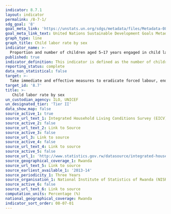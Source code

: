 ```yaml
---
indicator: 8.7.1
layout: indicator
permalink: /8-7-1/
sdg_goal: '8'
goal_meta_link: 'https://unstats.un.org/sdgs/metadata/files/Metadata-08-07-01.pdf'
goal_meta_link_text: United Nations Sustainable Development Goals Metadata (pdf 894kB)
graph_type: line
graph_title: Child labor rate by sex
indicator_name: >-
  Proportion and number of children aged 5–17 years engaged in child labour, by sex and age
published: true
indicator_definition: This indicator is defined as the number of children (aged 5-17 years) reported to be in child labour during the reference period (usually a week prior to the survey). 
reporting_status: complete
data_non_statistical: false
target: >-
  Take immediate and effective measures to eradicate forced labour, end modern slavery and human trafficking and secure the prohibition and elimination of the worst forms of child labour, including recruitment and use of child soldiers, and by 2025 end child labour in all its forms
target_id: '8.7'
title: >-
   Child labor rate by sex
un_custodian_agency: ILO, UNICEF
un_designated_tier: 'Tier II'
data_show_map: false
source_active_1: true
source_url_text_1: Integrated Household Living Conditions Survey (EICV)
source_active_2: false
source_url_text_2: Link to Source
source_active_3: false
source_url_3: Link to source
source_active_4: false
source_url_text_4: Link to source
source_active_5: false
source_url_1: 'http://www.statistics.gov.rw/datasource/integrated-household-living-conditions-survey-eicv'
source_geographical_coverage_1: Rwanda
source_url_text_5: Link to source
source_earliest_available_1: '2013-14'
source_periodicity_1: Three Years
source_organisation_1: National Institute of Statistics of Rwanda (NISR)
source_active_6: false
source_url_text_6: Link to source
computation_units: Percentage (%)
national_geographical_coverage: Rwanda
indicator_sort_order: 08-07-01
---
```

